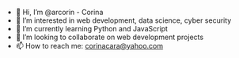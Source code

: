 - 👋 Hi, I’m @arcorin - Corina
- 👀 I’m interested in web development, data science, cyber security
- 🌱 I’m currently learning Python and JavaScript
- 💞️ I’m looking to collaborate on web development projects
- 📫 How to reach me: corinacara@yahoo.com

<!---
arcorin/arcorin is a ✨ special ✨ repository because its `README.md` (this file) appears on your GitHub profile.
You can click the Preview link to take a look at your changes.
--->
